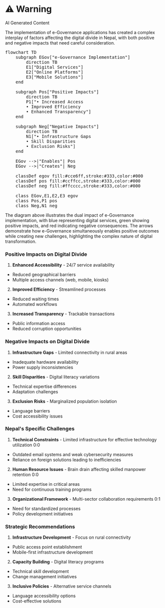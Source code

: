 <div class="warning"><h1>⚠️ Warning</h1><span>AI Generated Content</span></div>


The implementation of e-Governance applications has created a complex interplay of factors affecting the digital divide in Nepal, with both positive and negative impacts that need careful consideration.

<pre class="mermaid">
flowchart TD
    subgraph EGov["e-Governance Implementation"]
        direction TB
        E1["Digital Services"]
        E2["Online Platforms"]
        E3["Mobile Solutions"]
    end
    
    subgraph Pos["Positive Impacts"]
        direction TB
        P1["• Increased Access
        • Improved Efficiency
        • Enhanced Transparency"]
    end
    
    subgraph Neg["Negative Impacts"]
        direction TB
        N1["• Infrastructure Gaps
        • Skill Disparities
        • Exclusion Risks"]
    end
    
    EGov -->|"Enables"| Pos
    EGov -->|"Creates"| Neg
    
    classDef egov fill:#cce6ff,stroke:#333,color:#000
    classDef pos fill:#ccffcc,stroke:#333,color:#000
    classDef neg fill:#ffcccc,stroke:#333,color:#000
    
    class EGov,E1,E2,E3 egov
    class Pos,P1 pos
    class Neg,N1 neg
</pre>

The diagram above illustrates the dual impact of e-Governance implementation, with blue representing digital services, green showing positive impacts, and red indicating negative consequences. The arrows demonstrate how e-Governance simultaneously enables positive outcomes while creating new challenges, highlighting the complex nature of digital transformation.

### Positive Impacts on Digital Divide

1. **Enhanced Accessibility**  - 24/7 service availability
  - Reduced geographical barriers
  - Multiple access channels (web, mobile, kiosks)


2. **Improved Efficiency**  - Streamlined processes
  - Reduced waiting times
  - Automated workflows


3. **Increased Transparency**  - Trackable transactions
  - Public information access
  - Reduced corruption opportunities



### Negative Impacts on Digital Divide

1. **Infrastructure Gaps**  - Limited connectivity in rural areas
  - Inadequate hardware availability
  - Power supply inconsistencies


2. **Skill Disparities**  - Digital literacy variations
  - Technical expertise differences
  - Adaptation challenges


3. **Exclusion Risks**  - Marginalized population isolation
  - Language barriers
  - Cost accessibility issues



### Nepal's Specific Challenges

1. **Technical Constraints**  - Limited infrastructure for effective technology utilization 0:0
  - Outdated email systems and weak cybersecurity measures
  - Reliance on foreign solutions leading to inefficiencies


2. **Human Resource Issues**  - Brain drain affecting skilled manpower retention 0:0
  - Limited expertise in critical areas
  - Need for continuous training programs


3. **Organizational Framework**  - Multi-sector collaboration requirements 0:1
  - Need for standardized processes
  - Policy development initiatives



### Strategic Recommendations

1. **Infrastructure Development**  - Focus on rural connectivity
  - Public access point establishment
  - Mobile-first infrastructure development


2. **Capacity Building**  - Digital literacy programs
  - Technical skill development
  - Change management initiatives


3. **Inclusive Policies**  - Alternative service channels
  - Language accessibility options
  - Cost-effective solutions

